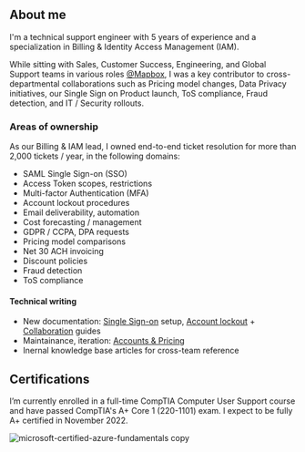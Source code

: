 ## About me

I'm a technical support engineer with 5 years of experience and a specialization in Billing & Identity Access Management (IAM). 

While sitting with Sales, Customer Success, Engineering, and Global Support teams in various roles [@Mapbox](https://github.com/mapbox), I was a key contributor to cross-departmental collaborations such as Pricing model changes, Data Privacy initiatives, our Single Sign on Product launch, ToS compliance, Fraud detection, and IT / Security rollouts.

### Areas of ownership

As our Billing & IAM lead, I owned end-to-end ticket resolution for more than 2,000 tickets / year, in the following domains:

- SAML Single Sign-on (SSO)
- Access Token scopes, restrictions
- Multi-factor Authentication (MFA)
- Account lockout procedures
- Email deliverability, automation
- Cost forecasting / management
- GDPR / CCPA, DPA requests
- Pricing model comparisons
- Net 30 ACH invoicing
- Discount policies
- Fraud detection
- ToS compliance

#### Technical writing

- New documentation: [Single Sign-on](https://docs.mapbox.com/accounts/guides/settings/#single-sign-on-authentication-sso) setup, [Account lockout](https://docs.mapbox.com/help/troubleshooting/account-lockout/) + [Collaboration](https://docs.mapbox.com/help/troubleshooting/collaboration-best-practices/) guides
- Maintainance, iteration: [Accounts & Pricing](https://docs.mapbox.com/accounts/guides/)
- Inernal knowledge base articles for cross-team reference

## Certifications

I’m currently enrolled in a full-time CompTIA Computer User Support course and have passed CompTIA's A+ Core 1 (220-1101) exam. I expect to be fully A+ certified in November 2022.

![microsoft-certified-azure-fundamentals copy](https://user-images.githubusercontent.com/20598581/195670734-f3862cc1-0426-4627-97fe-7707a5c27d4c.png)


